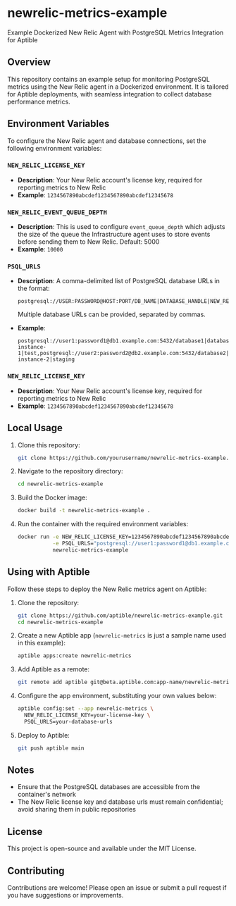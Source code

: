 # newrelic-metrics-example

Example Dockerized New Relic Agent with PostgreSQL Metrics Integration for Aptible

## Overview

This repository contains an example setup for monitoring PostgreSQL metrics using the New Relic agent in a Dockerized environment. It is tailored for Aptible deployments, with seamless integration to collect database performance metrics.

## Environment Variables

To configure the New Relic agent and database connections, set the following environment variables:

### `NEW_RELIC_LICENSE_KEY`

* **Description**: Your New Relic account's license key, required for reporting metrics to New Relic
* **Example**: `1234567890abcdef1234567890abcdef12345678`

### `NEW_RELIC_EVENT_QUEUE_DEPTH`

* **Description**: This is used to configure `event_queue_depth` which adjusts the size of the queue the Infrastructure agent uses to store events before sending them to New Relic. Default: 5000
* **Example**: `10000`

### `PSQL_URLS`

* **Description**: A comma-delimited list of PostgreSQL database URLs in the format:
  ```
  postgresql://USER:PASSWORD@HOST:PORT/DB_NAME|DATABASE_HANDLE|NEW_RELIC_ENV_LABEL
  ```
  Multiple database URLs can be provided, separated by commas.

* **Example**:
  ```
  postgresql://user1:password1@db1.example.com:5432/database1|database-instance-1|test,postgresql://user2:password2@db2.example.com:5432/database2|database-instance-2|staging
  ```

### `NEW_RELIC_LICENSE_KEY`

* **Description**: Your New Relic account's license key, required for reporting metrics to New Relic
* **Example**: `1234567890abcdef1234567890abcdef12345678`

## Local Usage

1. Clone this repository:
   ```bash
   git clone https://github.com/yourusername/newrelic-metrics-example.git
   ```

2. Navigate to the repository directory:
   ```bash
   cd newrelic-metrics-example
   ```

3. Build the Docker image:
   ```bash
   docker build -t newrelic-metrics-example .
   ```

4. Run the container with the required environment variables:
   ```bash
   docker run -e NEW_RELIC_LICENSE_KEY=1234567890abcdef1234567890abcdef12345678 \
              -e PSQL_URLS="postgresql://user1:password1@db1.example.com:5432/database1|database-instance-1|test,postgresql://user2:password2@db2.example.com:5432/database2|database-instance-2|staging" \
              newrelic-metrics-example
   ```

## Using with Aptible

Follow these steps to deploy the New Relic metrics agent on Aptible:

1. Clone the repository:
   ```bash
   git clone https://github.com/aptible/newrelic-metrics-example.git
   cd newrelic-metrics-example
   ```

2. Create a new Aptible app (`newrelic-metrics` is just a sample name used in this example):
   ```bash
   aptible apps:create newrelic-metrics
   ```

3. Add Aptible as a remote:
   ```bash
   git remote add aptible git@beta.aptible.com:app-name/newrelic-metrics.git
   ```

4. Configure the app environment, substituting your own values below:
   ```bash
   aptible config:set --app newrelic-metrics \
     NEW_RELIC_LICENSE_KEY=your-license-key \
     PSQL_URLS=your-database-urls
   ```

5. Deploy to Aptible:
   ```bash
   git push aptible main
   ```

## Notes

* Ensure that the PostgreSQL databases are accessible from the container's network
* The New Relic license key and database urls must remain confidential; avoid sharing them in public repositories

## License

This project is open-source and available under the MIT License.

## Contributing

Contributions are welcome! Please open an issue or submit a pull request if you have suggestions or improvements.
